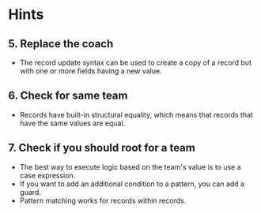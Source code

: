 # Hints

## 5. Replace the coach

- The record update syntax can be used to create a copy of a record but with one or more fields having a new value.

## 6. Check for same team

- Records have built-in structural equality, which means that records that have the same values are equal.

## 7. Check if you should root for a team

- The best way to execute logic based on the team's value is to use a case expression.
- If you want to add an additional condition to a pattern, you can add a guard.
- Pattern matching works for records within records.
